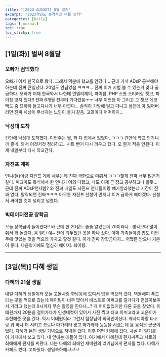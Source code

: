 ```yaml
---
title: "[2023-AUGUST] 8월 일기"
excerpt: "2023학년도 본격적인 여름 방학"
categories: [Daily]
tags: [journal]
toc: true
toc_sticky: true
---
```


## [1일(화)] 벌써 8월달
### 오빠가 컴백했다
오빠가 어제 한국으로 왔다. 그래서 덕분에 학교를 안갔다... 근데 가서 ADsP 공부해야하는데 진짜 큰일났다. 20일도 안남았음 ㅋㅋㅋ... 진짜 이거 시험 볼 수 있는거 맞나 궁금하다. 오빠가 어제 한국와서 나한테 인텔리제이, 파이참, PHP 스톰 스티러랑 젯브, 파이참 뱃지 줬다!! 진짜 6개월 전부터 기다렸음ㅜㅜ 너무 이쁘당 아 그리고 그 젯브 에코백도 줌 므하하 들고다니기 너무 아깝다... 솔직히 가방에 달고 다니고 싶은데 아 잃어버리면 진짜 세상이 무너지는 느낌이 들거 같음. 고민이다 어떡하지...

### 낙성대 도착
간만에 낙성대 도착했다. 이번주는 월, 화 다 집에서 있었다..ㅋㅋㅋ 간만에 학교 안가니까 좋네. 와서 이것저것 정리하고.. 시트 빤거 다시 끼우고 했다. 오 뭔가 적응 안된다. 이제 내일부터 다시 학교간다.

### 자진프 계획
언니(들)이랑 자진프 게획 세우는데 진짜 극한으로 미뤄서 ㅋㅋㅋ할게 진짜 너무 많은거같다. 피그마도 득석해서 한 언니가 어의 다했고, 나도 이제 곧 장고 공부하고나 할듯... 근데 진짜 ADsP언제함? 와 진짜 내일도 자진프 언니들이랑 얘기할라했는데 시간이 진짜 없다. 탈락되면 진짜ㅋㅋㅋ 아무튼 자진프 신청이 먼저니 이거 급하게 해야겠다. 신청서 써야할 것이 널리고 널렸다.

### 빅테이터전공 장학금
오늘 장학금이 들어왔다!! 와 근데 한 20정도 줄줄 알았는데 70이라니.. 생각보다 많이 줘서 꽤 놀랐다. 음 일단 예~ 전에 봐두었던 옷을 하나 샀다. 아마 가족들이랑 밥도 이번주에 맛있는 것을 먹으러 가자고 할것 같다. 이게 진짜 장학금이지... 어쨌든 받으니 기분이 좋다. 다음학기에도 열심히 해야지. 화이팅.

***

## [3일(목)] 다혜 생일
### 다혜의 21살 생일
내일 다혜의 생일이라 오늘 고돌사랑 한남동에 모여서 밥을 먹으러 갔다. 벽돌해피 푸드라는 곳을 먹으로 갔는데 웨이팅이 너무 많아서 비스트로 어쩌고를 길가다가 괜찮아보여서 가려고 했는데 9시까지 무슨 촬영을 한다나...? 개 어이없었지만 다른 곳을 찾았다. 이태원까지 20분을 걸어가다가 인생네컷이 있어서 사진 찍고 타코 아미고라고 고운이가 추천해준 곳을 갔다. 역시 이태원이라 그런지 점장님이 외국인이셨다. 퀘사디아랑 타코랑 뭐 하나 더 시키고 코로나 마가리타 망고 마가리타 등등을 시켰는데 음 음식은 굿굿이었다. 다혜가 본인 생일 기념으로 저녁을 쐈다. 이후 어떤 카페에 갔다. 사실 이 일기를 이 카페에서 쓰고 있다. 내 옆에는 애들이 있다. 여기에서 다혜한테 편지써주고 서로의 최애에게 편지를 써줬다. 나는 다혜의 최애인 제베원의 리키님에게 편지를 썼다. 다혜가 카페도 쐈다. 고마웠다. 생일축하해~!~!~!